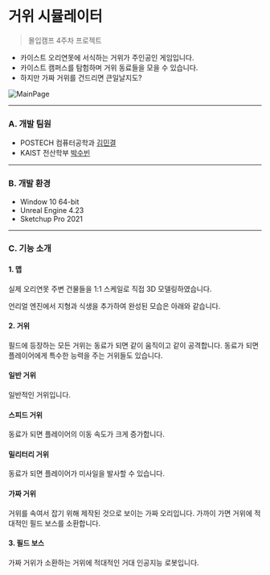 # 거위 시뮬레이터
> 몰입캠프 4주차 프로젝트

* 카이스트 오리연못에 서식하는 거위가 주인공인 게임입니다.
* 카이스트 캠퍼스를 탐험하며 거위 동료들을 모을 수 있습니다.
* 하지만 가짜 거위를 건드리면 큰일날지도?

![MainPage]()  
***

### A. 개발 팀원  
* POSTECH 컴퓨터공학과 [김민결](https://github.com/KimMingyeol) 
* KAIST 전산학부 [박수빈](https://github.com/psb0623)  
***

### B. 개발 환경  
* Window 10 64-bit
* Unreal Engine 4.23
* Sketchup Pro 2021
***

### C. 기능 소개

#### 1. 맵

실제 오리연못 주변 건물들을 1:1 스케일로 직접 3D 모델링하였습니다.

언리얼 엔진에서 지형과 식생을 추가하여 완성된 모습은 아래와 같습니다.


#### 2. 거위

필드에 등장하는 모든 거위는 동료가 되면 같이 움직이고 같이 공격합니다. 동료가 되면 플레이어에게 특수한 능력을 주는 거위들도 있습니다.

#### 일반 거위

일반적인 거위입니다.

#### 스피드 거위

동료가 되면 플레이어의 이동 속도가 크게 증가합니다.

#### 밀리터리 거위

동료가 되면 플레이어가 미사일을 발사할 수 있습니다.

#### 가짜 거위

거위를 속여서 잡기 위해 제작된 것으로 보이는 가짜 오리입니다. 가까이 가면 거위에 적대적인 필드 보스를 소환합니다.



#### 3. 필드 보스

가짜 거위가 소환하는 거위에 적대적인 거대 인공지능 로봇입니다.



